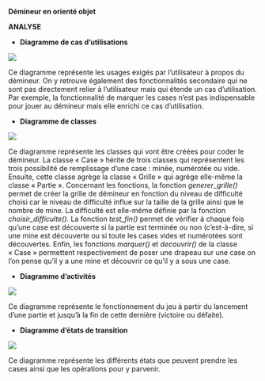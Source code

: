 ﻿**Démineur en orienté objet**

**ANALYSE**

- **Diagramme de cas d’utilisations**

![](Aspose.Words.89bbe37c-06f8-4bf6-9fe0-0977dcb7251e.004.png)

Ce diagramme représente les usages exigés par l’utilisateur à propos du démineur. On y retrouve également des fonctionnalités secondaire qui ne sont pas directement relier à l’utilisateur mais qui étende un cas d’utilisation. Par exemple, la fonctionnalité de marquer les cases n’est pas indispensable pour jouer au démineur mais elle enrichi ce cas d’utilisation.


- **Diagramme de classes**

![](Aspose.Words.89bbe37c-06f8-4bf6-9fe0-0977dcb7251e.003.png)

Ce diagramme représente les classes qui vont être créées pour coder le démineur. La classe « Case » hérite de trois classes qui représentent les trois possibilité de remplissage d’une case : minée, numérotée ou vide. Ensuite, cette classe agrège la classe « Grille » qui agrège elle-même la classe « Partie ». Concernant les fonctions, la fonction *generer\_grille()* permet de créer la grille de démineur en fonction du niveau de difficulté choisi car le niveau de difficulté influe sur la taille de la grille ainsi que le nombre de mine. La difficulté est elle-même définie par la fonction *choisir\_difficulte().* La fonction *test\_fin()* permet de vérifier à chaque fois qu’une case est découverte si la partie est terminée ou non (c’est-à-dire, si une mine est découverte ou si toute les cases vides et numérotées sont découvertes. Enfin, les fonctions *marquer()* et *decouvrir()* de la classe « Case » permettent respectivement de poser une drapeau sur une case on l’on pense qu’il y a une mine et découvrir ce qu’il y a sous une case.


- **Diagramme d’activités**

![](Aspose.Words.89bbe37c-06f8-4bf6-9fe0-0977dcb7251e.002.png)

Ce diagramme représente le fonctionnement du jeu à partir du lancement d’une partie et jusqu’à la fin de cette dernière (victoire ou défaite).


- **Diagramme d’états de transition**

![](Aspose.Words.89bbe37c-06f8-4bf6-9fe0-0977dcb7251e.001.png)

Ce diagramme représente les différents états que peuvent prendre les cases ainsi que les opérations pour y parvenir.
